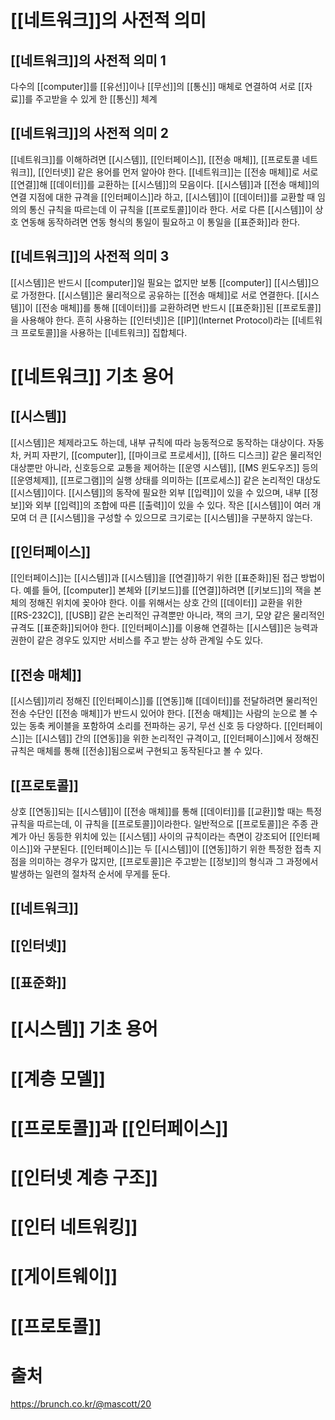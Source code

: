 # [[네트워크]]의 사전적 의미
## [[네트워크]]의 사전적 의미 1
다수의 [[computer]]를 [[유선]]이나 [[무선]]의 [[통신]] 매체로 연결하여 서로 [[자료]]를 주고받을 수 있게 한 [[통신]] 체계
## [[네트워크]]의 사전적 의미 2
[[네트워크]]를 이해하려면 [[시스템]], [[인터페이스]], [[전송 매체]], [[프로토콜 네트워크]], [[인터넷]] 같은 용어를 먼저 알아야 한다. [[네트워크]]는 [[전송 매체]]로 서로 [[연결]]해 [[데이터]]를 교환하는 [[시스템]]의 모음이다.
[[시스템]]과 [[전송 매체]]의 연결 지점에 대한 규격을 [[인터페이스]]라 하고, [[시스템]]이 [[데이터]]를 교환할 때 임의의 통신 규칙을 따르는데 이 규칙을 [[프로토콜]]이라 한다.
서로 다른 [[시스템]]이 상호 연동해 동작하려면 연동 형식의 통일이 필요하고 이 통일을 [[표준화]]라 한다.
## [[네트워크]]의 사전적 의미 3
[[시스템]]은 반드시 [[computer]]일 필요는 없지만 보통 [[computer]] [[시스템]]으로 가정한다.
[[시스템]]은 물리적으로 공유하는 [[전송 매체]]로 서로 연결한다.
[[시스템]]이 [[전송 매체]]를 통해 [[데이터]]를 교환하려면 반드시 [[표준화]]된 [[프로토콜]]을 사용해야 한다.
흔히 사용하는 [[인터넷]]은 [[IP]](Internet Protocol)라는 [[네트워크 프로토콜]]을 사용하는 [[네트워크]] 집합체다.
# [[네트워크]] 기초 용어
## [[시스템]]
[[시스템]]은 체제라고도 하는데, 내부 규칙에 따라 능동적으로 동작하는 대상이다.
자동차, 커피 자판기, [[computer]], [[마이크로 프로세서]], [[하드 디스크]] 같은 물리적인 대상뿐만 아니라, 신호등으로 교통을 제어하는 [[운영 시스템]], [[MS 윈도우즈]] 등의 [[운영체제]], [[프로그램]]의 실행 상태를 의미하는 [[프로세스]] 같은 논리적인 대상도 [[시스템]]이다.
[[시스템]]의 동작에 필요한 외부 [[입력]]이 있을 수 있으며, 내부 [[정보]]와 외부 [[입력]]의 조합에 따른 [[출력]]이 있을 수 있다.
작은 [[시스템]]이 여러 개 모여 더 큰 [[시스템]]을 구성할 수 있으므로 크기로는 [[시스템]]을 구분하지 않는다.
## [[인터페이스]]
[[인터페이스]]는 [[시스템]]과 [[시스템]]을 [[연결]]하기 위한 [[표준화]]된 접근 방법이다.
예를 들어, [[computer]] 본체와 [[키보드]]를 [[연결]]하려면 [[키보드]]의 잭을 본체의 정해진 위치에 꽂아야 한다.
이를 위해서는 상호 간의 [[데이터]] 교환을 위한 [[RS-232C]], [[USB]] 같은 논리적인 규격뿐만 아니라, 잭의 크기, 모양 같은 물리적인 규격도 [[표준화]]되어야 한다.
[[인터페이스]]를 이용해 연결하는 [[시스템]]은 능력과 권한이 같은 경우도 있지만 서비스를 주고 받는 상하 관계일 수도 있다.
## [[전송 매체]]
[[시스템]]끼리 정해진 [[인터페이스]]를 [[연동]]해 [[데이터]]를 전달하려면 물리적인 전송 수단인 [[전송 매체]]가 반드시 있어야 한다.
[[전송 매체]]는 사람의 눈으로 볼 수 있는 동축 케이블을 포함하여 소리를 전파하는 공기, 무선 신호 등 다양하다.
[[인터페이스]]는 [[시스템]] 간의 [[연동]]을 위한 논리적인 규격이고, [[인터페이스]]에서 정해진 규칙은 매체를 통해 [[전송]]됨으로써 구현되고 동작된다고 볼 수 있다.
## [[프로토콜]]
상호 [[연동]]되는 [[시스템]]이 [[전송 매체]]를 통해 [[데이터]]를 [[교환]]할 때는 특정 규칙을 따르는데, 이 규칙을 [[프로토콜]]이라한다.
일반적으로 [[프로토콜]]은 주종 관계가 아닌 동등한 위치에 있는 [[시스템]] 사이의 규칙이라는 측면이 강조되어 [[인터페이스]]와 구분된다.
[[인터페이스]]는 두 [[시스템]]이 [[연동]]하기 위한 특정한 접촉 지점을 의미하는 경우가 많지만, [[프로토콜]]은 주고받는 [[정보]]의 형식과 그 과정에서 발생하는 일련의 절차적 순서에 무게를 둔다.
## [[네트워크]]

## [[인터넷]]

## [[표준화]]

# [[시스템]] 기초 용어

# [[계층 모델]]

# [[프로토콜]]과 [[인터페이스]]

# [[인터넷 계층 구조]]

# [[인터 네트워킹]]

# [[게이트웨이]]

# [[프로토콜]]
# 출처
https://brunch.co.kr/@mascott/20
